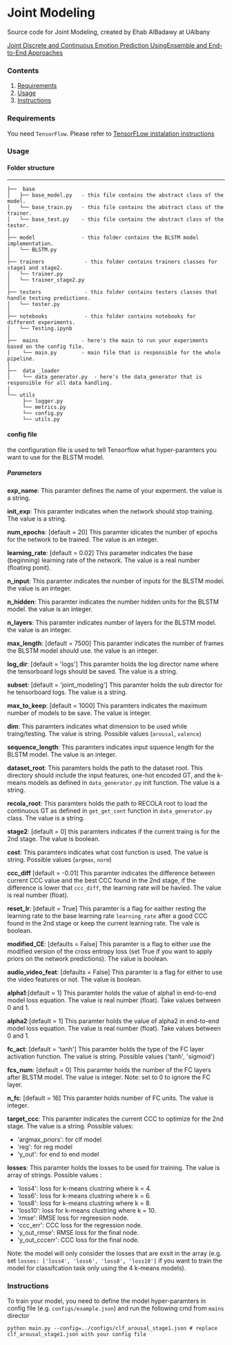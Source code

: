 # Joint Modeling
Source code for Joint Modeling, created by Ehab AlBadawy at UAlbany

[Joint Discrete and Continuous Emotion Prediction UsingEnsemble and End-to-End Approaches](https://dl.acm.org/citation.cfm?id=3242972)

### Contents
1. [Requirements](#requirements)
2. [Usage](#usage)
3. [Instructions](#instructions)

### Requirements

You need `TensorFlow`. Please refer to [TensorFLow instalation instructions](https://www.tensorflow.org/install/)

### Usage

#### Folder structure
--------------

```
├──  base
│   ├── base_model.py   - this file contains the abstract class of the model.
│   └── base_train.py   - this file contains the abstract class of the trainer.
│   └── base_test.py    - this file contains the abstract class of the tester.
│
├── model               - this folder contains the BLSTM model implementation.
│   └── BLSTM.py
│
├── trainers             - this folder contains trainers classes for stage1 and stage2.
│   └── trainer.py
│   └── trainer_stage2.py
│   
├── testers              - this folder contains testers classes that handle testing predictions.
│   └── tester.py
│   
├── notebooks            - this folder contains notebooks for different experiments.
│   └── Testing.ipynb
│   
├──  mains              - here's the main to run your experiments based on the config file.
│    └── main.py        - main file that is responsible for the whole pipeline.
│  
├──  data _loader  
│    └── data_generator.py  - here's the data_generator that is responsible for all data handling.
│ 
└── utils
     ├── logger.py
     └── metrics.py
     └── config.py
     └── utils.py

```

#### config file

the configuration file is used to tell Tensorflow what hyper-paramters you want to use for the BLSTM model.

##### Parameters


**exp_name**: This paramter defines the name of your experment. the value is a string.

**init_exp**: This paramter indicates when the network should stop training. The value is a string.

**num_epochs**: [default = 20] This paramter idicates the number of epochs for the network to be trained. The value is an integer.

**learning_rate**: [default = 0.02] This parameter indicates the base (beginning) learning rate of the network. The value is a real number (floating ponit).

**n_input**: This paramter indicates the number of inputs for the BLSTM model. the value is an integer.

**n_hidden**: This paramter indicates the number hidden units for the BLSTM model. the value is an integer.

**n_layers**: This paramter indicates number of layers for the BLSTM model. the value is an integer.

**max_length**: [default = 7500] This paramter indicates the number of frames the BLSTM model should use. the value is an integer.

**log_dir**: [default = 'logs'] This paramter holds the log director name where the tensorboard logs should be saved. The value is a string.

**subset**: [default = 'joint_modeling'] This paramter holds the sub director for he tensorboard logs. The value is a string.

**max_to_keep**: [default = 1000] This paramters indicates the maximum number of models to be save. The value is integer.

**dim**: This paramters indicates what dimension to be used while traing/testing. The value is string. Possible values (`arousal`, `valence`)

**sequence_length**: This paramters indicates input squence length for the BLSTM model. The value is an integer.

**dataset_root**: This paramters holds the path to the dataset root. This directory should include the input features, one-hot encoded GT, and the k-means models as defined in `data_generator.py` init function. The value is a string.

**recola_root**: This paramters holds the path to RECOLA root to load the continuous GT as defined in `get_get_cont` function in `data_generator.py` class. The value is a string.

**stage2**: [default = 0] this paramters indicates if the current traing is for the 2nd stage. The value is boolean.

**cost**: This paramters indicates what cost function is used. The value is string. Possible values (`argmax`, `norm`)

**ccc_diff** [default = -0.01] This paramter indicates the difference between current CCC value and the best CCC found in the 2nd stage, if the difference is lower that `ccc_diff`, the learning rate will be havled. The value is real number (float).

**reset_lr**: [default = True] This paramter is a flag for eaither resting the learning rate to the base learning rate `learning_rate` after a good CCC found in the 2nd stage or keep the current learning rate. The vale is boolean.

**modified_CE**: [defaults = False] This paramter is a flag to either use the modified version of the cross entropy loss (set True if you want to apply priors on the network predictions). The value is boolean.

**audio_video_feat**: [defaults = False] This paramter is a flag for either to use the video features or not. The value is boolean.

**alpha1**:[default = 1] This paramter holds the value of alpha1 in end-to-end model loss equation. The value is real number (float). Take values between 0 and 1.

**alpha2**:[default = 1] This paramter holds the value of alpha2 in end-to-end model loss equation. The value is real number (float). Take values between 0 and 1.

**fc_act**: [default = 'tanh'] This paramter holds the type of the FC layer activation function. The value is string. Possible values ('tanh', 'sigmoid')

**fcs_num**: [default = 0] This paramter holds the number of the FC layers after BLSTM model. The value is integer. Note: set to 0 to ignore the FC layer.

**n_fc**: [default = 16] This paramter holds number of FC units. The value is integer.

**target_ccc**: This paramter indicates the current CCC to optimize for the 2nd stage. The value is a string. Possible values:
- 'argmax_priors': for clf model
- 'reg': for reg model
- 'y_out': for end to end model

**losses**: This paramter holds the losses to be used for training. The value is array of strings. Possible values :
- 'loss4': loss for k-means clustring where k = 4.
- 'loss6': loss for k-means clustring where k = 6.
- 'loss8': loss for k-means clustring where k = 8.
- 'loss10': loss for k-means clustring where k = 10.
- 'rmse': RMSE loss for regreesion node.
- 'ccc_err': CCC loss for the regression node.
- 'y_out_rmse': RMSE loss for the final node.
- 'y_out_cccerr': CCC loss for the final node.

Note: the model will only consider the losses that are exsit in the array (e.g. set `losses: ['loss4', 'loss6', 'loss8', 'loss10']` if you want to train the model for classifcation task only using the 4 k-means models). 




### Instructions

To train your model, you need to define the model hyper-paramters in config file (e.g. `configs/example.json`) and run the following cmd from `mains` director

```
python main.py --config=../configs/clf_arousal_stage1.json # replace clf_arousal_stage1.json with your config file
```

